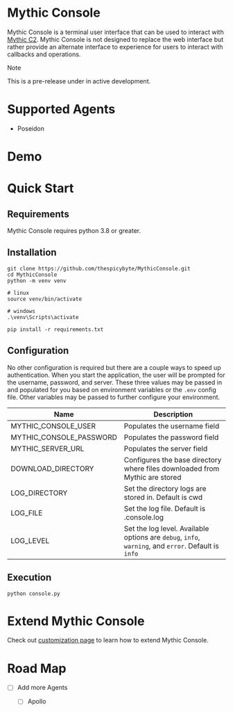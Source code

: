 # Mythic Console

Mythic Console is a terminal user interface that can be used to interact
with [Mythic C2](https://github.com/its-a-feature/Mythic).
Mythic Console is not designed to replace the web interface but rather provide an alternate interface to experience for
users to interact with callbacks and operations.

> [!NOTE]
> This is a pre-release under in active development.

# Supported Agents

- Poseidon

# Demo

# Quick Start

## Requirements

Mythic Console requires python 3.8 or greater.

## Installation

```shell
git clone https://github.com/thespicybyte/MythicConsole.git
cd MythicConsole
python -m venv venv

# linux
source venv/bin/activate

# windows
.\venv\Scripts\activate

pip install -r requirements.txt
```

## Configuration

No other configuration is required but there are a couple ways to speed up authentication.
When you start the application, the user will be prompted for the username, password, and server.
These three values may be passed in and populated for you based on environment variables or the `.env` config file.
Other variables may be passed to further configure your environment.

| Name                    | Description                                                                                         |
|-------------------------|-----------------------------------------------------------------------------------------------------|
| MYTHIC_CONSOLE_USER     | Populates the username field                                                                        |
| MYTHIC_CONSOLE_PASSWORD | Populates the password field                                                                        |
| MYTHIC_SERVER_URL       | Populates the server field                                                                          |
| DOWNLOAD_DIRECTORY      | Configures the base directory where files downloaded from Mythic are stored                         |
| LOG_DIRECTORY           | Set the  directory logs are stored in. Default is cwd                                               |
| LOG_FILE                | Set the log  file. Default is .console.log                                                          |
| LOG_LEVEL               | Set the log level. Available options are `debug`, `info`, `warning`, and `error`. Default is `info` |

## Execution

```
python console.py
```

# Extend Mythic Console

Check out [customization page](customize.md) to learn how to extend Mythic Console.

# Road Map

- [ ] Add more Agents
    - [ ] Apollo

